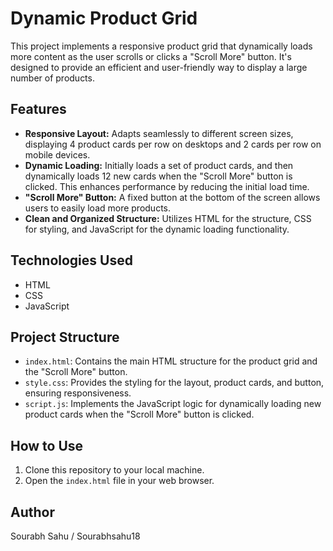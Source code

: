 # Dynamic Product Grid

This project implements a responsive product grid that dynamically loads more content as the user scrolls or clicks a "Scroll More" button. It's designed to provide an efficient and user-friendly way to display a large number of products.

## Features

* **Responsive Layout:** Adapts seamlessly to different screen sizes, displaying 4 product cards per row on desktops and 2 cards per row on mobile devices.
* **Dynamic Loading:** Initially loads a set of product cards, and then dynamically loads 12 new cards when the "Scroll More" button is clicked. This enhances performance by reducing the initial load time.
* **"Scroll More" Button:** A fixed button at the bottom of the screen allows users to easily load more products.
* **Clean and Organized Structure:** Utilizes HTML for the structure, CSS for styling, and JavaScript for the dynamic loading functionality.

## Technologies Used

* HTML
* CSS
* JavaScript

## Project Structure
* `index.html`: Contains the main HTML structure for the product grid and the "Scroll More" button.
* `style.css`: Provides the styling for the layout, product cards, and button, ensuring responsiveness.
* `script.js`: Implements the JavaScript logic for dynamically loading new product cards when the "Scroll More" button is clicked.

## How to Use

1.  Clone this repository to your local machine.
2.  Open the `index.html` file in your web browser.

## Author
Sourabh Sahu / Sourabhsahu18 

